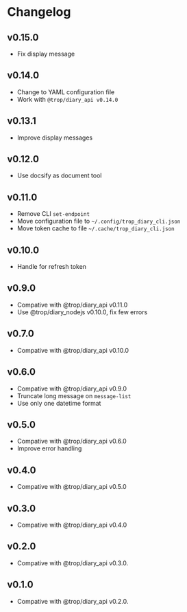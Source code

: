 # Changelog

## v0.15.0

* Fix display message

## v0.14.0

* Change to YAML configuration file
* Work with `@trop/diary_api v0.14.0`

## v0.13.1

* Improve display messages

## v0.12.0

* Use docsify as document tool

## v0.11.0

* Remove CLI `set-endpoint`
* Move configuration file to `~/.config/trop_diary_cli.json`
* Move token cache to file `~/.cache/trop_diary_cli.json`

## v0.10.0

* Handle for refresh token

## v0.9.0

* Compative with @trop/diary_api v0.11.0
* Use @trop/diary_nodejs v0.10.0, fix few errors

## v0.7.0

* Compative with @trop/diary_api v0.10.0

## v0.6.0

* Compative with @trop/diary_api v0.9.0
* Truncate long message on `message-list`
* Use only one datetime format

## v0.5.0

* Compative with @trop/diary_api v0.6.0
* Improve error handling

## v0.4.0

* Compative with @trop/diary_api v0.5.0

## v0.3.0

* Compative with @trop/diary_api v0.4.0

## v0.2.0

* Compative with @trop/diary_api v0.3.0.

## v0.1.0

* Compative with @trop/diary_api v0.2.0.
